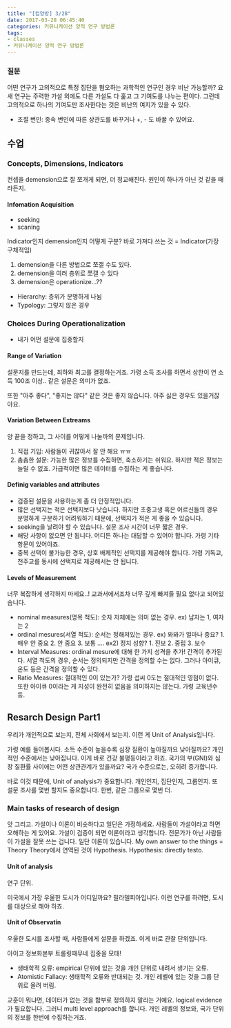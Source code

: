 ```yaml
---
title: "[컴양방] 3/28"
date: 2017-03-28 06:45:40
categories: 커뮤니케이션 양적 연구 방법론
tags:
- classes
- 커뮤니케이션 양적 연구 방법론
---
```

### 질문
어떤 연구가 고의적으로 특정 집단을 혐오하는 과학적인 연구인 경우 비난 가능할까?
요새 연구는 주력한 가설 외에도 다른 가설도 다 훑고 그 기여도를 나누는 편이다.
그런데 고의적으로 하나의 기여도만 조사한다는 것은 비난의 여지가 있을 수 있다.


* 조절 변인: 종속 변인에 따른 상관도를 바꾸거나 +, - 도 바꿀 수 있어요.

<!-- more -->
## 수업
### Concepts, Dimensions, Indicators
컨셉을 demension으로 잘 쪼개게 되면, 더 정교해진다.
원인이 하나가 아닌 것 같을 때라든지.

#### Infomation Acquisition
* seeking
* scaning

Indicator인지 demension인지 어떻게 구분?
바로 가져다 쓰는 것 = Indicator(가장 구체적임)

1. demension을 다른 방법으로 쪼갤 수도 있다.
1. demension을 여러 층위로 쪼갤 수 있다
1. demension은 operationize...??

* Hierarchy: 층위가 분명하게 나뉨
* Typology: 그렇지 않은 경우

### Choices During Operationalization
* 내가 어떤 설문에 집중할지

#### Range of Variation
설문지를 만드는데, 최하와 최고를 결정하는거죠.
가령 소득 조사를 하면서 상한이 연 소득 100조 이상.. 같은 설문은 의미가 없죠.

또한 "아주 좋다", "좋지는 않다" 같은 것은 좋지 않습니다.
아주 싫은 경우도 있을거잖아요.

#### Variation Between Extreams
양 끝을 정하고, 그 사이를 어떻게 나눌까의 문제입니다.

1. 직접 기입:
사람들이 귀찮아서 잘 안 해요 ㅠㅠ
1. 촘촘한 설문:
가능한 많은 정보를 수집하면, 축소하기는 쉬워요.
하지만 적은 정보는 늘릴 수 없죠.
가급적이면 많은 데이터를 수집하는 게 좋습니다.

#### Definig variables and attributes
* 검증된 설문을 사용하는게 좀 더 안정적입니다.
* 많은 선택지는 적은 선택지보다 낫습니다.
하지만 초중고생 혹은 어르신들의 경우 분명하게 구분하기 어려워하기 때문에,
선택지가 적은 게 좋을 수 있습니다.
* seeking을 날려야 할 수 있습니다.
설문 조사 시간이 너무 짧은 경우.
* 해당 사항이 없으면 안 됩니다.
어디든 하나는 대답할 수 있어야 합니다.
가령 기타 항문이 있어야죠.
* 중복 선택이 불가능한 경우, 상호 배제적인 선택지를 제공해야 합니다.
가령 기독교, 천주교를 동시에 선택지로 제공해서는 안 됩니다.

#### Levels of Measurement
너무 복잡하게 생각하지 마세요..!
교과서에서조차 너무 깊게 빠져들 필요 없다고 되어있습니다.

* nominal measures(명목 척도):
숫자 자체에는 의미 없는 경우.
ex) 남자는 1, 여자는 2
* ordinal mesures(서열 척도):
순서는 정해져있는 경우.
ex) 뫄뫄가 얼마나 중요? 1. 매우 안 중요 2. 안 중요 3. 보통 ....
ex2) 정치 성향? 1. 진보 2. 중립 3. 보수
* Interval Measures:
ordinal mesure에 대해 한 가지 성격을 추가!
간격이 추가된다.
서열 척도의 경우, 순서는 정의되지만 간격을 정의할 수는 없다.
그러나 아이큐, 온도 등은 간격을 정의할 수 있다.
* Ratio Measures:
절대적인 0이 있는가?
가령 섭씨 0도는 절대적인 영점이 없다.
또한 아이큐 0이라는 게 지성이 완전히 없음을 의미하지는 않는다.
가령 교육년수 등.

## Resarch Design Part1

우리가 개인적으로 보는지, 전체 사회에서 보는지.
이런 게 Unit of Analysis입니다.

가령 예를 들어봅시다.
소득 수준이 높을수록 심장 질환이 높아질까요 낮아질까요?
개인적인 수준에서는 낮아집니다.
이게 바로 건강 불평등이라고 하죠.
국가의 부(GNI)와 심장 질환률 사이에는 어떤 상관관계가 있을까요?
국가 수준으로는, 오히려 증가합니다.

바로 이것 때문에, Unit of analysis가 중요합니다.
개인인지, 집단인지, 그룹인지.
또 설문 조사를 몇번 할지도 중요합니다.
한번, 같은 그룹으로 몇번 더.

### Main tasks of research of design
앗 그리고.
가설이나 이론이 비슷하다고 일단은 가정하세요.
사람들이 가설이라고 하면 오해하는 게 있어요.
가설이 검증이 되면 이론이라고 생각합니다.
전문가가 아닌 사람들이 가설을 잘못 쓰는 겁니다.
일단 이론이 있습니다.
My own answer to the things = Theory
Theory에서 연역된 것이 Hypothesis.
Hypothesis: directly testo.

#### Unit of analysis
연구 단위.

미국에서 가장 우울한 도시가 어디일까요?
필라델피아입니다.
이런 연구를 하려면, 도시를 대상으로 해야 하죠.

#### Unit of Observatin
우울한 도시를 조사할 때, 사람들에게 설문을 하겠죠.
이게 바로 관찰 단위입니다.

아이고 정보화본부 트롤링때무네 집중을 모태!

* 생태학적 오류: empirical 단위에 있는 것을 개인 단위로 내려서 생기는 오류.
* Atomistic Fallacy: 생태학적 오류와 반대되는 것.
개인 레벨에 있는 것을 그룹 단위로 올려 버림.

교훈이 뭐냐면, 데이터가 없는 것을 함부로 정의하지 말라는 거예요.
logical evidence가 필요합니다.
그러니 multi level approach를 합니다.
개인 레벨의 정보와, 국가 단위의 정보를 한번에 수집하는거죠.

